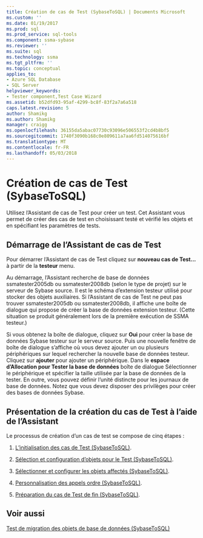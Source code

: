 ```yaml
---
title: Création de cas de Test (SybaseToSQL) | Documents Microsoft
ms.custom: ''
ms.date: 01/19/2017
ms.prod: sql
ms.prod_service: sql-tools
ms.component: ssma-sybase
ms.reviewer: ''
ms.suite: sql
ms.technology: ssma
ms.tgt_pltfrm: ''
ms.topic: conceptual
applies_to:
- Azure SQL Database
- SQL Server
helpviewer_keywords:
- Tester component,Test Case Wizard
ms.assetid: b52dfd93-95af-4299-bc8f-83f2a7a6a518
caps.latest.revision: 5
author: Shamikg
ms.author: Shamikg
manager: craigg
ms.openlocfilehash: 36155da5abac07730c93096e506553f2cd4b8bf5
ms.sourcegitcommit: 1740f3090b168c0e809611a7aa6fd514075616bf
ms.translationtype: MT
ms.contentlocale: fr-FR
ms.lasthandoff: 05/03/2018
---
```

# <a name="creating-test-cases-sybasetosql"></a>Création de cas de Test (SybaseToSQL)
Utilisez l’Assistant de cas de Test pour créer un test. Cet Assistant vous permet de créer des cas de test en choisissant testé et vérifié les objets et en spécifiant les paramètres de tests.  
  
## <a name="starting-the-test-case-wizard"></a>Démarrage de l’Assistant de cas de Test  
Pour démarrer l’Assistant de cas de Test cliquez sur **nouveau cas de Test...** à partir de la **testeur** menu.  
  
Au démarrage, l’Assistant recherche de base de données ssmatester2005db ou ssmatester2008db (selon le type de projet) sur le serveur de Sybase source. Il est le schéma d’extension testeur utilisé pour stocker des objets auxiliaires. Si l’Assistant de cas de Test ne peut pas trouver ssmatester2005db ou ssmatester2008db, il affiche une boîte de dialogue qui propose de créer la base de données extension testeur. (Cette situation se produit généralement lors de la première exécution de SSMA testeur.)  
  
Si vous obtenez la boîte de dialogue, cliquez sur **Oui** pour créer la base de données Sybase testeur sur le serveur source. Puis une nouvelle fenêtre de boîte de dialogue s’affiche où vous devez ajouter un ou plusieurs périphériques sur lequel rechercher la nouvelle base de données testeur. Cliquez sur **ajouter** pour ajouter un périphérique. Dans le **espace d’Allocation pour Tester la base de données** boîte de dialogue Sélectionner le périphérique et spécifier la taille utilisée par la base de données de la tester. En outre, vous pouvez définir l’unité distincte pour les journaux de base de données. Notez que vous devez disposer des privilèges pour créer des bases de données Sybase.  
  
## <a name="overview-of-creating-test-cases-using-the-wizard"></a>Présentation de la création du cas de Test à l’aide de l’Assistant  
Le processus de création d’un cas de test se compose de cinq étapes :  
  
1.  [L’initialisation des cas de Test &#40;SybaseToSQL&#41;](../../ssma/sybase/initializing-test-cases-sybasetosql.md).  
  
2.  [Sélection et configuration d’objets pour le Test &#40;SybaseToSQL&#41;](../../ssma/sybase/selecting-and-configuring-objects-to-test-sybasetosql.md).  
  
3.  [Sélectionner et configurer les objets affectés &#40;SybaseToSQL&#41;](../../ssma/sybase/selecting-and-configuring-affected-objects-sybasetosql.md).  
  
4.  [Personnalisation des appels ordre &#40;SybaseToSQL&#41;](../../ssma/sybase/customizing-calls-order-sybasetosql.md).  
  
5.  [Préparation du cas de Test de fin &#40;SybaseToSQL&#41;](../../ssma/sybase/finishing-test-case-preparation-sybasetosql.md).  
  
## <a name="see-also"></a>Voir aussi  
[Test de migration des objets de base de données &#40;SybaseToSQL&#41;](../../ssma/sybase/testing-migrated-database-objects-sybasetosql.md)  
  
